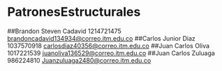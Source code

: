 # PatronesEstructurales

##Brandon Steven Cadavid	1214721475	brandoncadavid134934@correo.itm.edu.co
##Carlos Junior Diaz    	1037570918	carlosdiaz40356@correo.itm.edu.co
##Juan Carlos Oliva	      1017221539	juanoliva136529@correo.itm.edu.co
##Juan Carlos Zuluaga	    986224810	  Juanzuluaga2480@correo.itm.edu.co
